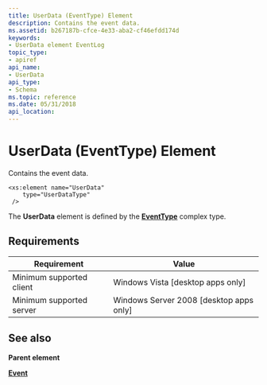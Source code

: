 ```yaml
---
title: UserData (EventType) Element
description: Contains the event data.
ms.assetid: b267187b-cfce-4e33-aba2-cf46efdd174d
keywords:
- UserData element EventLog
topic_type:
- apiref
api_name:
- UserData
api_type:
- Schema
ms.topic: reference
ms.date: 05/31/2018
api_location: 
---
```


# UserData (EventType) Element

Contains the event data.

``` syntax
<xs:element name="UserData"
    type="UserDataType"
 />
```

The **UserData** element is defined by the [**EventType**](eventschema-eventtype-complextype.md) complex type.

## Requirements



| Requirement | Value |
|-------------------------------------|------------------------------------------------------|
| Minimum supported client<br/> | Windows Vista \[desktop apps only\]<br/>       |
| Minimum supported server<br/> | Windows Server 2008 \[desktop apps only\]<br/> |



## See also

<dl> <dt>

**Parent element**
</dt> <dt>

[**Event**](eventschema-event-element.md)
</dt> </dl>

 

 





